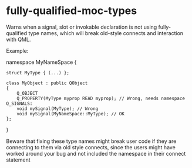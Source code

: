 # fully-qualified-moc-types

Warns when a signal, slot or invokable declaration is not using fully-qualified type names, which will break old-style connects
and interaction with QML.

Example:

namespace MyNameSpace {

    struct MyType { (...) };

    class MyObject : public QObject
    {
        Q_OBJECT
        Q_PROPERTY(MyType myprop READ myprop); // Wrong, needs namespace
    Q_SIGNALS:
        void mySignal(MyType); // Wrong
        void mySignal(MyNameSpace::MyType); // OK
    };
}

Beware that fixing these type names might break user code if they are connecting to them via old style connects,
since the users might have worked around your bug and not included the namespace in their connect statement
